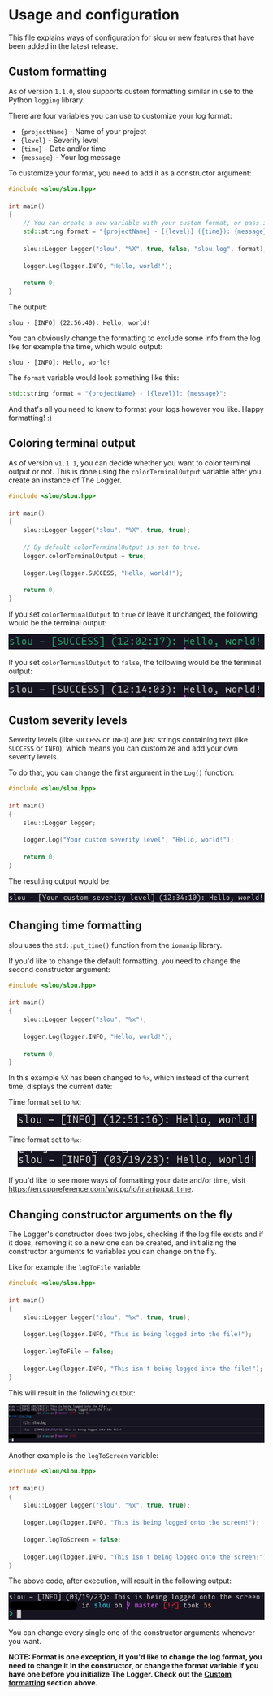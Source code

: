 # Usage and configuration
This file explains ways of configuration for slou or new features that have been added in the latest release.

## Custom formatting
As of version `1.1.0`, slou supports custom formatting similar in use to the Python `logging` library.

There are four variables you can use to customize your log format:

- `{projectName}` - Name of your project
- `{level}` - Severity level
- `{time}` - Date and/or time
- `{message}` - Your log message

To customize your format, you need to add it as a constructor argument:

```cpp
#include <slou/slou.hpp>

int main()
{
    // You can create a new variable with your custom format, or pass it directly to the constructor.
    std::string format = "{projectName} - [{level}] ({time}): {message}";

    slou::Logger logger("slou", "%X", true, false, "slou.log", format);

    logger.Log(logger.INFO, "Hello, world!");

    return 0;
}
```

The output:

```
slou - [INFO] (22:56:40): Hello, world!
```

You can obviously change the formatting to exclude some info from the log like for example the time, which would output:

```
slou - [INFO]: Hello, world!
```

The `format` variable would look something like this:

```cpp
std::string format = "{projectName} - [{level}]: {message}";
```

And that's all you need to know to format your logs however you like. Happy formatting! :)

## Coloring terminal output
As of version `v1.1.1`, you can decide whether you want to color terminal output or not. This is done using the `colorTerminalOutput` variable after you create an instance of The Logger.

```cpp
#include <slou/slou.hpp>

int main()
{
    slou::Logger logger("slou", "%X", true, true);

    // By default colorTerminalOutput is set to true.
    logger.colorTerminalOutput = true;

    logger.Log(logger.SUCCESS, "Hello, world!");

    return 0;
}
```

If you set `colorTerminalOutput` to `true` or leave it unchanged, the following would be the terminal output:

<p align="center"><img src="assets/images/colorTerminalOutput_true.png" alt="colorTerminalOutput set to true"></p>

If you set `colorTerminalOutput` to `false`, the following would be the terminal output:

<p align="center"><img src="assets/images/colorTerminalOutput_false.png" alt="colorTerminalOutput set to false"></p>

## Custom severity levels
Severity levels (like `SUCCESS` or `INFO`) are just strings containing text (like `SUCCESS` or `INFO`), which means you can customize and add your own severity levels.

To do that, you can change the first argument in the `Log()` function:

```cpp
#include <slou/slou.hpp>

int main()
{
    slou::Logger logger;

    logger.Log("Your custom severity level", "Hello, world!");

    return 0;
}
```

The resulting output would be:

<p align="center"><img src="assets/images/Custom_severity_level.png" alt="Custom severity level"></p>

## Changing time formatting
slou uses the `std::put_time()` function from the `iomanip` library.

If you'd like to change the default formatting, you need to change the second constructor argument:

```cpp
#include <slou/slou.hpp>

int main()
{
    slou::Logger logger("slou", "%x");

    logger.Log(logger.INFO, "Hello, world!");

    return 0;
}
```

In this example `%X` has been changed to `%x`, which instead of the current time, displays the current date:

Time format set to `%X`:

<p align="center"><img src="assets/images/Time_format_%X.png" alt="Time formatting using the %X conversion specifier"></p>

Time format set to `%x`:

<p align="center"><img src="assets/images/Time_format_%x.png" alt="Time formatting using the %x conversion specifier"></p>

If you'd like to see more ways of formatting your date and/or time, visit https://en.cppreference.com/w/cpp/io/manip/put_time.

## Changing constructor arguments on the fly
The Logger's constructor does two jobs, checking if the log file exists and if it does, removing it so a new one can be created, and initializing the constructor arguments to variables you can change on the fly.

Like for example the `logToFile` variable:

```cpp
#include <slou/slou.hpp>

int main()
{
    slou::Logger logger("slou", "%x", true, true);

    logger.Log(logger.INFO, "This is being logged into the file!");

    logger.logToFile = false;

    logger.Log(logger.INFO, "This isn't being logged into the file!");
}
```

This will result in the following output:

<p align="center"><img src="assets/images/logToFile_false.png" alt="logToFile set to false"></p>

Another example is the `logToScreen` variable:

```cpp
#include <slou/slou.hpp>

int main()
{
    slou::Logger logger("slou", "%x", true, true);

    logger.Log(logger.INFO, "This is being logged onto the screen!");

    logger.logToScreen = false;

    logger.Log(logger.INFO, "This isn't being logged onto the screen!");
}
```

The above code, after execution, will result in the following output:

<p align="center"><img src="assets/images/logToScreen_false.png" alt="logToScreen set to false"></p>

You can change every single one of the constructor arguments whenever you want.

**NOTE: Format is one exception, if you'd like to change the log format, you need to change it in the constructor, or change the format variable if you have one before you initialize The Logger. Check out the [Custom formatting](#custom-formatting) section above.**
